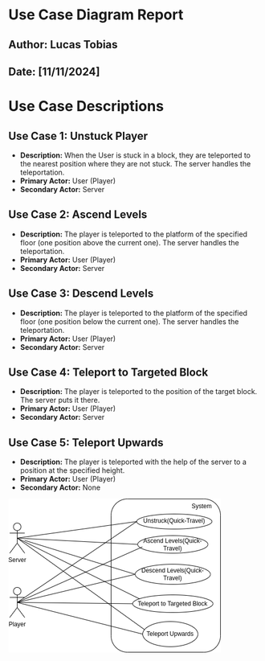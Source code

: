 # Use Case Diagram Report

## Author: Lucas Tobias
## Date: [11/11/2024]

# Use Case Descriptions

## Use Case 1: Unstuck Player
- **Description:** When the User is stuck in a block, they are teleported to the nearest position where they are not stuck. The server handles the teleportation.
- **Primary Actor:** User (Player)
- **Secondary Actor:** Server

## Use Case 2: Ascend Levels
- **Description:** The player is teleported to the platform of the specified floor (one position above the current one). The server handles the teleportation.
- **Primary Actor:** User (Player)
- **Secondary Actor:** Server

## Use Case 3: Descend Levels
- **Description:** The player is teleported to the platform of the specified floor (one position below the current one). The server handles the teleportation.
- **Primary Actor:** User (Player)
- **Secondary Actor:** Server

## Use Case 4: Teleport to Targeted Block
- **Description:** The player is teleported to the position of the target block. The server puts it there.
- **Primary Actor:** User (Player)
- **Secondary Actor:** Server

## Use Case 5: Teleport Upwards
- **Description:** The player is teleported with the help of the server to a position at the specified height.
- **Primary Actor:** User (Player)
- **Secondary Actor:** None

![alt text](UseCase2.png)
